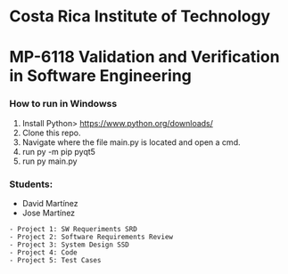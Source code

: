 # Costa Rica Institute of Technology                         
# MP-6118 Validation and Verification in Software Engineering
### How to run in Windowss

1) Install Python> https://www.python.org/downloads/ 
2) Clone this repo.
3) Navigate where the file main.py is located and open a cmd.
5) run py -m pip pyqt5
6) run py main.py


###  Students:   
                                       
- David Martínez
- Jose Martínez

```
- Project 1: SW Requeriments SRD 
- Project 2: Software Requirements Review
- Project 3: System Design SSD 
- Project 4: Code
- Project 5: Test Cases
```
